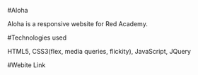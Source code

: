 #Aloha

Aloha is a responsive website for Red Academy. 

#Technologies used

HTML5, CSS3(flex, media queries, flickity), JavaScript, JQuery

#Webite Link

<a href="https://jasminesmith28.github.io/Aloha/">
